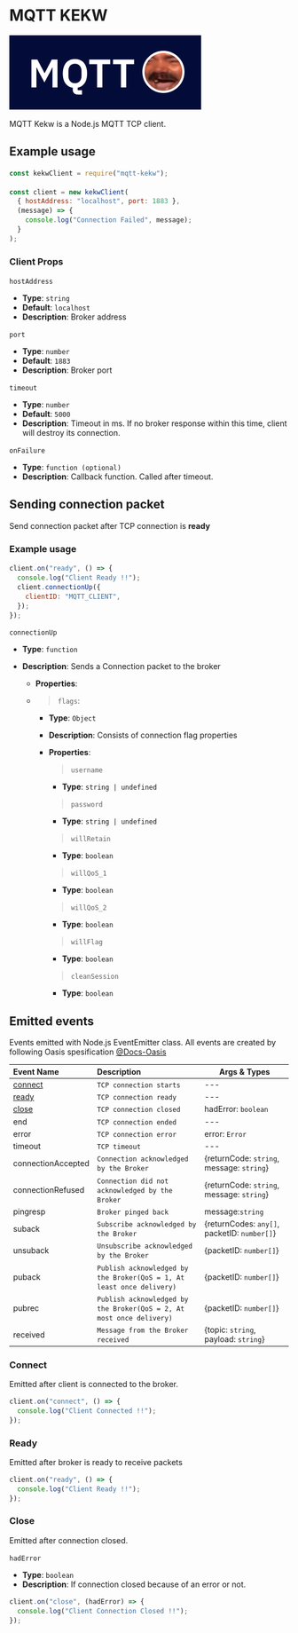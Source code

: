 # MQTT KEKW

![LOGO](./assets/kekw_logo.png)

MQTT Kekw is a Node.js MQTT TCP client.

## Example usage

```javascript
const kekwClient = require("mqtt-kekw");

const client = new kekwClient(
  { hostAddress: "localhost", port: 1883 },
  (message) => {
    console.log("Connection Failed", message);
  }
);
```

### Client Props

<code>hostAddress</code>

- **Type**: `string`
- **Default**: `localhost`
- **Description**: Broker address

<code>port</code>

- **Type**: `number`
- **Default**: `1883`
- **Description**: Broker port

<code>timeout</code>

- **Type**: `number`
- **Default**: `5000`
- **Description**: Timeout in ms. If no broker response within this time, client will destroy its connection.

<code>onFailure</code>

- **Type**: `function (optional)`
- **Description**: Callback function. Called after timeout.

## Sending connection packet

<p>Send connection packet after TCP connection is <b>ready</b></p>

### Example usage

```javascript
client.on("ready", () => {
  console.log("Client Ready !!");
  client.connectionUp({
    clientID: "MQTT_CLIENT",
  });
});
```

<code>connectionUp</code>

- **Type**: `function`
- **Description**: Sends a Connection packet to the broker

  - **Properties**:
  - > `flags`:

    - **Type**: `Object`
    - **Description**: Consists of connection flag properties
    - **Properties**:

      > `username`

      - **Type**: `string | undefined`

      > `password`

      - **Type**: `string | undefined`

      > `willRetain`

      - **Type**: `boolean`

      > `willQoS_1`

      - **Type**: `boolean`

      > `willQoS_2`

      - **Type**: `boolean`

      > `willFlag`

      - **Type**: `boolean`

      > `cleanSession`

      - **Type**: `boolean`

## Emitted events

Events emitted with Node.js EventEmitter class. All events are created by following Oasis spesification [@Docs-Oasis](http://docs.oasis-open.org/mqtt/mqtt/v3.1.1/os/mqtt-v3.1.1-os.html)

| Event Name          | Description                                                           | Args & Types                                 |
| :------------------ | :-------------------------------------------------------------------- | -------------------------------------------- |
| [connect](#connect) | `TCP connection starts`                                               | ---                                          |
| [ready](#ready)     | `TCP connection ready`                                                | ---                                          |
| [close](#close)     | `TCP connection closed`                                               | hadError: `boolean`                          |
| end                 | `TCP connection ended`                                                | ---                                          |
| error               | `TCP connection error`                                                | error: `Error`                               |
| timeout             | `TCP timeout`                                                         | ---                                          |
| connectionAccepted  | `Connection acknowledged by the Broker`                               | {returnCode: `string`, message: `string`}    |
| connectionRefused   | `Connection did not acknowledged by the Broker`                       | {returnCode: `string`, message: `string`}    |
| pingresp            | `Broker pinged back`                                                  | message:`string`                             |
| suback              | `Subscribe acknowledged by the Broker`                                | {returnCodes: `any[]`, packetID: `number[]`} |
| unsuback            | `Unsubscribe acknowledged by the Broker`                              | {packetID: `number[]`}                       |
| puback              | `Publish acknowledged by the Broker(QoS = 1, At least once delivery)` | {packetID: `number[]`}                       |
| pubrec              | `Publish acknowledged by the Broker(QoS = 2, At most once delivery)`  | {packetID: `number[]`}                       |
| received            | `Message from the Broker received`                                    | {topic: `string`, payload: `string`}         |

### Connect

Emitted after client is connected to the broker.

```javascript
client.on("connect", () => {
  console.log("Client Connected !!");
});
```

### Ready

Emitted after broker is ready to receive packets

```javascript
client.on("ready", () => {
  console.log("Client Ready !!");
});
```

### Close

Emitted after connection closed.

<code>hadError</code>

- **Type**: `boolean`
- **Description**: If connection closed because of an error or not.

```javascript
client.on("close", (hadError) => {
  console.log("Client Connection Closed !!");
});
```
